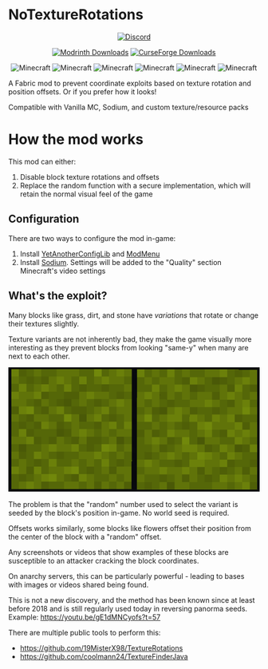 # NoTextureRotations

<p align="center">
  <a href="https://discord.gg/nJZrSaRKtb">
  <img alt="Discord" src="https://dcbadge.vercel.app/api/server/nJZrSaRKtb">
  </a>
</p>

<p align="center">
  <a href=https://modrinth.com/mod/notexturerotations ><img alt="Modrinth Downloads" src="https://img.shields.io/modrinth/dt/h4ktIYQ8?style=for-the-badge&logo=modrinth&label=Modrinth&color=00AF5C"></a>
  <a href=https://legacy.curseforge.com/minecraft/mc-mods/notexturerotations ><img alt="CurseForge Downloads" src="https://cf.way2muchnoise.eu/1013466.svg?badge_style=for_the_badge"></a>
</p>

<p align="center">
  <img src="https://img.shields.io/badge/MC-1.20.6-brightgreen.svg" alt="Minecraft"/>
  <img src="https://img.shields.io/badge/MC-1.20.4-brightgreen.svg" alt="Minecraft"/>
  <img src="https://img.shields.io/badge/MC-1.20.2-brightgreen.svg" alt="Minecraft"/>
  <img src="https://img.shields.io/badge/MC-1.20.1-brightgreen.svg" alt="Minecraft"/>
  <img src="https://img.shields.io/badge/MC-1.19.4-brightgreen.svg" alt="Minecraft"/>
  <img src="https://img.shields.io/badge/MC-1.19.2-brightgreen.svg" alt="Minecraft"/>
</p>


A Fabric mod to prevent coordinate exploits based on texture rotation and position offsets. Or if you prefer how it looks!

Compatible with Vanilla MC, Sodium, and custom texture/resource packs

# How the mod works

This mod can either:
1. Disable block texture rotations and offsets
2. Replace the random function with a secure implementation, which will retain the normal visual feel of the game

## Configuration

There are two ways to configure the mod in-game:
1. Install [YetAnotherConfigLib](https://modrinth.com/mod/yacl) and [ModMenu](https://modrinth.com/mod/modmenu)
2. Install [Sodium](https://modrinth.com/mod/sodium). Settings will be added to the "Quality" section Minecraft's video settings

## What's the exploit?

Many blocks like grass, dirt, and stone have *variations* that rotate or change their textures slightly.

Texture variants are not inherently bad, they make the game visually more interesting as they prevent blocks from looking "same-y" when many are next to each other.

<p align="center">
  <img src=".github/example-texture-rotation.png" alt="Example"/>
</p>

The problem is that the "random" number used to select the variant is seeded by the block's position in-game. No world seed is required.

Offsets works similarly, some blocks like flowers offset their position from the center of the block with a "random" offset.

Any screenshots or videos that show examples of these blocks are susceptible to an attacker cracking the block coordinates.

On anarchy servers, this can be particularly powerful - leading to bases with images or videos shared being found.

This is not a new discovery, and the method has been known since at least before 2018 and is still regularly used today
in reversing panorma seeds. Example: https://youtu.be/gE1dMNCyofs?t=57

There are multiple public tools to perform this:
* https://github.com/19MisterX98/TextureRotations
* https://github.com/coolmann24/TextureFinderJava

